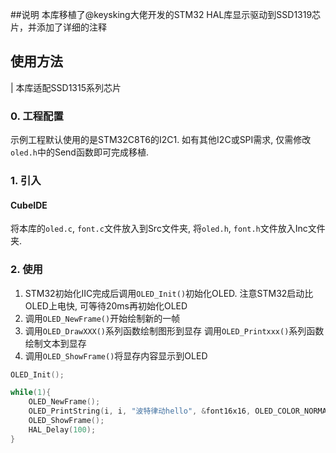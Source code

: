 ##说明
本库移植了@keysking大佬开发的STM32 HAL库显示驱动到SSD1319芯片，并添加了详细的注释

## 使用方法

| 本库适配SSD1315系列芯片

### 0. 工程配置
示例工程默认使用的是STM32C8T6的I2C1.
如有其他I2C或SPI需求, 仅需修改`oled.h`中的Send函数即可完成移植.

### 1. 引入
#### CubeIDE
将本库的`oled.c`, `font.c`文件放入到Src文件夹, 将`oled.h`, `font.h`文件放入Inc文件夹.

### 2. 使用
1. STM32初始化IIC完成后调用`OLED_Init()`初始化OLED. 注意STM32启动比OLED上电快, 可等待20ms再初始化OLED
2. 调用`OLED_NewFrame()`开始绘制新的一帧
3. 调用`OLED_DrawXXX()`系列函数绘制图形到显存 调用`OLED_Printxxx()`系列函数绘制文本到显存
4. 调用`OLED_ShowFrame()`将显存内容显示到OLED

```c
OLED_Init();

while(1){
    OLED_NewFrame();
    OLED_PrintString(i, i, "波特律动hello", &font16x16, OLED_COLOR_NORMAL);
    OLED_ShowFrame();
    HAL_Delay(100);
}
```
                                                                
